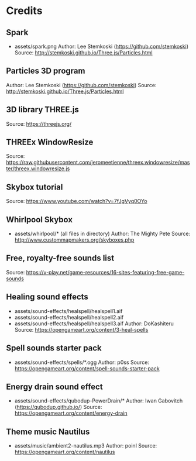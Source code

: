 # Credits

## Spark
- assets/spark.png
Author: Lee Stemkoski (https://github.com/stemkoski)
Source: http://stemkoski.github.io/Three.js/Particles.html

## Particles 3D program
Author: Lee Stemkoski (https://github.com/stemkoski)
Source: http://stemkoski.github.io/Three.js/Particles.html

## 3D library THREE.js
Source: https://threejs.org/

## THREEx WindowResize
Source: https://raw.githubusercontent.com/jeromeetienne/threex.windowresize/master/threex.windowresize.js

## Skybox tutorial
Source: https://www.youtube.com/watch?v=7fJgVyq0OYo

## Whirlpool Skybox
- assets/whirlpool/* (all files in directory)
Author: The Mighty Pete
Source: http://www.custommapmakers.org/skyboxes.php

## Free, royalty-free sounds list
Source: https://v-play.net/game-resources/16-sites-featuring-free-game-sounds

## Healing sound effects
- assets/sound-effects/healspell/healspell1.aif
- assets/sound-effects/healspell/healspell2.aif
- assets/sound-effects/healspell/healspell3.aif
Author: DoKashiteru
Source: https://opengameart.org/content/3-heal-spells

## Spell sounds starter pack
- assets/sound-effects/spells/*.ogg
Author: p0ss
Source: https://opengameart.org/content/spell-sounds-starter-pack

## Energy drain sound effect
- assets/sound-effects/qubodup-PowerDrain/*
Author: Iwan Gabovitch (https://qubodup.github.io/)
Source: https://opengameart.org/content/energy-drain

## Theme music Nautilus
- assets/music/ambient2-nautilus.mp3
Author: poinl
Source: https://opengameart.org/content/nautilus
